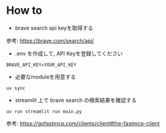 # How to

- brave search api keyを取得する

参考: https://brave.com/search/api/

- .env を作成して, API Keyを登録してください

```
BRAVE_API_KEY=YOUR_API_KEY
```

- 必要なmoduleを用意する

```
uv sync
```

- streamlit 上で brave search の検索結果を確認する

```
uv run streamlit run main.py
```

参考: https://gofastmcp.com/clients/client#the-fastmcp-client


